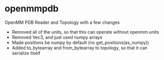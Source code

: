 openmmpdb
=========

OpenMM PDB Reader and Topology with a few changes

- Removed all of the units, so that this can operate without openmm.units
- Removed Vec3, and just used numpy arrays
- Made positions be numpy by default (no get_positions(as_numpy))
- Added to_bytearray and from_bytearray to topology, so that it can serialize itself
